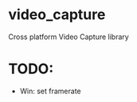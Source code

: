 video_capture
=============

Cross platform Video Capture library


TODO:
=====

 - Win: set framerate
